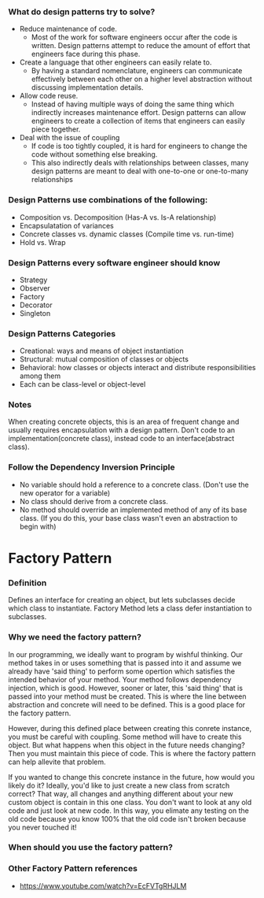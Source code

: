 ### What do design patterns try to solve?
- Reduce maintenance of code.
  - Most of the work for software engineers occur after the code is written. Design patterns attempt to reduce the amount of effort that engineers face during this phase.
- Create a language that other engineers can easily relate to.
  - By having a standard nomenclature, engineers can communicate effectively between each other on a higher level abstraction without discussing implementation details.
- Allow code reuse.
  - Instead of having multiple ways of doing the same thing which indirectly increases maintenance effort. Design patterns can allow engineers to create a collection of items that engineers can easily piece together.
- Deal with the issue of coupling
  - If code is too tightly coupled, it is hard for engineers to change the code without something else breaking.
  - This also indirectly deals with relationships between classes, many design patterns are meant to deal with one-to-one or one-to-many relationships

### Design Patterns use combinations of the following:
* Composition vs. Decomposition (Has-A vs. Is-A relationship)
* Encapsulatation of variances
* Concrete classes vs. dynamic classes (Compile time vs. run-time)
* Hold vs. Wrap

### Design Patterns every software engineer should know
* Strategy
* Observer
* Factory
* Decorator
* Singleton

### Design Patterns Categories
* Creational: ways and means of object instantiation
* Structural: mutual composition of classes or objects
* Behavioral: how classes or objects interact and distribute responsibilities among them
* Each can be class-level or object-level

### Notes
When creating concrete objects, this is an area of frequent change and usually requires encapsulation with a design pattern.
Don't code to an implementation(concrete class), instead code to an interface(abstract class).

### Follow the Dependency Inversion Principle
* No variable should hold a reference to a concrete class. (Don't use the new operator for a variable)
* No class should derive from a concrete class.
* No method should override an implemented method of any of its base class. (If you do this, your base class wasn't even an abstraction to begin with)

# Factory Pattern
### Definition
Defines an interface for creating an object, but lets subclasses decide which class to instantiate. Factory Method lets a class defer instantiation to subclasses.

### Why we need the factory pattern?
In our programming, we ideally want to program by wishful thinking. Our method takes in or uses something that is passed into it and assume we already have 'said thing' to perform some opertion which satisfies the intended behavior of your method. Your method follows dependency injection, which is good. However, sooner or later, this 'said thing' that is passed into your method must be created. This is where the line between abstraction and concrete will need to be defined. This is a good place for the factory pattern.

However, during this defined place between creating this conrete instance, you must be careful with coupling. Some method will have to create this object. But what happens when this object in the future needs changing? Then you must maintain this piece of code. This is where the factory pattern can help allevite that problem.

If you wanted to change this concrete instance in the future, how would you likely do it? Ideally, you'd like to just create a new class from scratch correct? That way, all changes and anything different about your new custom object is contain in this one class. You don't want to look at any old code and just look at new code. In this way, you elimate any testing on the old code because you know 100% that the old code isn't broken because you never touched it!

### When should you use the factory pattern?

### Other Factory Pattern references
* https://www.youtube.com/watch?v=EcFVTgRHJLM
